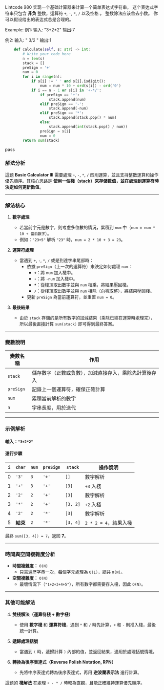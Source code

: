 Lintcode 980
实现一个基础计算器来计算一个简单表达式字符串。
这个表达式字符串只包含 **非负** 整数，运算符 `+`, `-`, `*`, `/` 以及空格 。 整数除法应该舍去小数。
你可以假设给出的表达式总是合理的。

Example:
例1:
输入:
"3+2*2"
输出:7

例2:
输入:
" 3/2 "
输出:1

```python
    def calculate(self, s: str) -> int:
        # Write your code here
        n = len(s)
        stack = []
        preSign = '+'
        num = 0
        for i in range(n):
            if s[i] != ' ' and s[i].isdigit():
                num = num * 10 + ord(s[i]) - ord('0')
            if i == n - 1 or s[i] in '+-*/':
                if preSign == '+':
                    stack.append(num)
                elif preSign == '-':
                    stack.append(-num)
                elif preSign == '*':
                    stack.append(stack.pop() * num)
                else:
                    stack.append(int(stack.pop() / num))
                preSign = s[i]
                num = 0
        return sum(stack)
```
pass


### **解法分析**

這題 **Basic Calculator III** 需要處理 `+`, `-`, `*`, `/` 四則運算，並且支持整數運算和操作優先順序。其核心思路是 **使用一個棧（stack）來存儲數值，並在處理到運算符時決定如何更新數值**。

---

### **解法核心**

1. **數字處理**
    
    - 若當前字元是數字，則考慮多位數的情況，累積到 `num` 中（`num = num * 10 + 當前數字`）。
    - 例如：`"23+5"` 解析 `"23"` 時，`num = 2 * 10 + 3 = 23`。
2. **運算符處理**
    
    - 當遇到 `+`, `-`, `*`, `/` 或是到達字串尾部時：
        - 依據 `preSign`（上一次的運算符）來決定如何處理 `num`：
            - **`+`**：將 `num` 加入棧中。
            - **`-`**：將 `-num` 加入棧中。
            - **`*`**：從棧頂取出數字並與 `num` 相乘，將結果壓回棧。
            - **`/`**：從棧頂取出數字並與 `num` 相除（向零取整），將結果壓回棧。
        - 更新 `preSign` 為當前運算符，並重置 `num = 0`。
3. **最後結果**
    
    - 由於 `stack` 存儲的是所有數字的加減結果（乘除已經在運算時處理完），所以最後直接計算 `sum(stack)` 即可得到最終答案。

---

### **變數說明**

|變數名稱|作用|
|---|---|
|`stack`|儲存數字（正數或負數），加減直接存入，乘除先計算後存入|
|`preSign`|記錄上一個運算符，確保正確計算|
|`num`|累積當前解析的數字|
|`n`|字串長度，用於迭代|

---

### **示例解析**

#### **輸入**：`"3+2*2"`

#### **運行步驟**

|`i`|`char`|`num`|`preSign`|`stack`|操作說明|
|---|---|---|---|---|---|
|0|`'3'`|`3`|`'+'`|`[]`|數字解析|
|1|`'+'`|`3`|`'+'`|`[3]`|`+3` 入棧|
|2|`'2'`|`2`|`'+'`|`[3]`|數字解析|
|3|`'*'`|`2`|`'+'`|`[3, 2]`|`+2` 入棧|
|4|`'2'`|`2`|`'*'`|`[3]`|數字解析|
|5|**結束**|`2`|`'*'`|`[3, 4]`|`2 * 2 = 4`，結果入棧|

最終 `sum([3, 4]) = 7`，返回 **7**。

---

### **時間與空間複雜度分析**

- **時間複雜度：** `O(N)`
    - 只需遍歷字串一次，每個字元處理為 `O(1)`，總共 `O(N)`。
- **空間複雜度：** `O(N)`
    - 最壞情況下（`"1+2+3+4+5"`），所有數字都需要存入棧，因此 `O(N)`。

---

### **其他可能解法**

4. **雙棧解法（運算符棧 + 數字棧）**
    
    - 使用 **數字棧** 和 **運算符棧**，遇到 `*` 和 `/` 時先計算，`+` 和 `-` 則推入棧，最後統一計算。
5. **遞歸處理括號**
    
    - 當遇到 `(` 時，遞歸計算 `)` 內部的值，並返回結果，適用於處理括號情境。
6. **轉換為後序表達式（Reverse Polish Notation, RPN）**
    
    - 先將中序表達式轉為後序表達式，再用 **逆波蘭表示法** 進行計算。

這題的 **棧解法** 在處理 `+ - * /` 時較為直觀，且能正確維持運算優先順序。